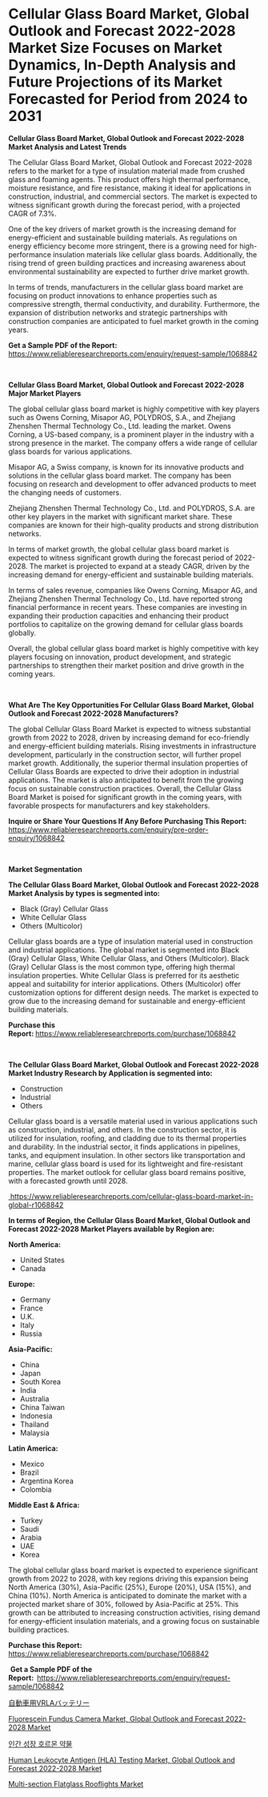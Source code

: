 <p><h1>Cellular Glass Board Market, Global Outlook and Forecast 2022-2028 Market Size Focuses on Market Dynamics, In-Depth Analysis and Future Projections of its Market Forecasted for Period from 2024 to 2031</h1></p><p><strong>Cellular Glass Board Market, Global Outlook and Forecast 2022-2028 Market Analysis and Latest Trends</strong></p>
<p><p>The Cellular Glass Board Market, Global Outlook and Forecast 2022-2028 refers to the market for a type of insulation material made from crushed glass and foaming agents. This product offers high thermal performance, moisture resistance, and fire resistance, making it ideal for applications in construction, industrial, and commercial sectors. The market is expected to witness significant growth during the forecast period, with a projected CAGR of 7.3%.</p><p>One of the key drivers of market growth is the increasing demand for energy-efficient and sustainable building materials. As regulations on energy efficiency become more stringent, there is a growing need for high-performance insulation materials like cellular glass boards. Additionally, the rising trend of green building practices and increasing awareness about environmental sustainability are expected to further drive market growth.</p><p>In terms of trends, manufacturers in the cellular glass board market are focusing on product innovations to enhance properties such as compressive strength, thermal conductivity, and durability. Furthermore, the expansion of distribution networks and strategic partnerships with construction companies are anticipated to fuel market growth in the coming years.</p></p>
<p><strong>Get a Sample PDF of the Report:&nbsp;</strong> <a href="https://www.reliableresearchreports.com/enquiry/request-sample/1068842">https://www.reliableresearchreports.com/enquiry/request-sample/1068842</a></p>
<p>&nbsp;</p>
<p><strong>Cellular Glass Board Market, Global Outlook and Forecast 2022-2028 Major Market Players</strong></p>
<p><p>The global cellular glass board market is highly competitive with key players such as Owens Corning, Misapor AG, POLYDROS, S.A., and Zhejiang Zhenshen Thermal Technology Co., Ltd. leading the market. Owens Corning, a US-based company, is a prominent player in the industry with a strong presence in the market. The company offers a wide range of cellular glass boards for various applications.</p><p>Misapor AG, a Swiss company, is known for its innovative products and solutions in the cellular glass board market. The company has been focusing on research and development to offer advanced products to meet the changing needs of customers.</p><p>Zhejiang Zhenshen Thermal Technology Co., Ltd. and POLYDROS, S.A. are other key players in the market with significant market share. These companies are known for their high-quality products and strong distribution networks.</p><p>In terms of market growth, the global cellular glass board market is expected to witness significant growth during the forecast period of 2022-2028. The market is projected to expand at a steady CAGR, driven by the increasing demand for energy-efficient and sustainable building materials.</p><p>In terms of sales revenue, companies like Owens Corning, Misapor AG, and Zhejiang Zhenshen Thermal Technology Co., Ltd. have reported strong financial performance in recent years. These companies are investing in expanding their production capacities and enhancing their product portfolios to capitalize on the growing demand for cellular glass boards globally.</p><p>Overall, the global cellular glass board market is highly competitive with key players focusing on innovation, product development, and strategic partnerships to strengthen their market position and drive growth in the coming years.</p></p>
<p>&nbsp;</p>
<p><strong>What Are The Key Opportunities For Cellular Glass Board Market, Global Outlook and Forecast 2022-2028 Manufacturers?</strong></p>
<p><p>The global Cellular Glass Board Market is expected to witness substantial growth from 2022 to 2028, driven by increasing demand for eco-friendly and energy-efficient building materials. Rising investments in infrastructure development, particularly in the construction sector, will further propel market growth. Additionally, the superior thermal insulation properties of Cellular Glass Boards are expected to drive their adoption in industrial applications. The market is also anticipated to benefit from the growing focus on sustainable construction practices. Overall, the Cellular Glass Board Market is poised for significant growth in the coming years, with favorable prospects for manufacturers and key stakeholders.</p></p>
<p><strong>Inquire or Share Your Questions If Any Before Purchasing This Report:</strong> <a href="https://www.reliableresearchreports.com/enquiry/pre-order-enquiry/1068842">https://www.reliableresearchreports.com/enquiry/pre-order-enquiry/1068842</a></p>
<p>&nbsp;</p>
<p><strong>Market Segmentation</strong></p>
<p><strong>The Cellular Glass Board Market, Global Outlook and Forecast 2022-2028 Market Analysis by types is segmented into:</strong></p>
<p><ul><li>Black (Gray) Cellular Glass</li><li>White Cellular Glass</li><li>Others (Multicolor)</li></ul></p>
<p><p>Cellular glass boards are a type of insulation material used in construction and industrial applications. The global market is segmented into Black (Gray) Cellular Glass, White Cellular Glass, and Others (Multicolor). Black (Gray) Cellular Glass is the most common type, offering high thermal insulation properties. White Cellular Glass is preferred for its aesthetic appeal and suitability for interior applications. Others (Multicolor) offer customization options for different design needs. The market is expected to grow due to the increasing demand for sustainable and energy-efficient building materials.</p></p>
<p><strong>Purchase this Report:&nbsp;</strong><a href="https://www.reliableresearchreports.com/purchase/1068842">https://www.reliableresearchreports.com/purchase/1068842</a></p>
<p>&nbsp;</p>
<p><strong>The Cellular Glass Board Market, Global Outlook and Forecast 2022-2028 Market Industry Research by Application is segmented into:</strong></p>
<p><ul><li>Construction</li><li>Industrial</li><li>Others</li></ul></p>
<p><p>Cellular glass board is a versatile material used in various applications such as construction, industrial, and others. In the construction sector, it is utilized for insulation, roofing, and cladding due to its thermal properties and durability. In the industrial sector, it finds applications in pipelines, tanks, and equipment insulation. In other sectors like transportation and marine, cellular glass board is used for its lightweight and fire-resistant properties. The market outlook for cellular glass board remains positive, with a forecasted growth until 2028.</p></p>
<p><a href="https://www.reliableresearchreports.com/cellular-glass-board-market-in-global-r1068842">&nbsp;https://www.reliableresearchreports.com/cellular-glass-board-market-in-global-r1068842</a></p>
<p><strong>In terms of Region, the Cellular Glass Board Market, Global Outlook and Forecast 2022-2028 Market Players available by Region are:</strong></p>
<p>
    <p> <strong> North America: </strong>
        <ul>
            <li>United States</li>
            <li>Canada</li>
        </ul>
        </p> 
    <p> <strong> Europe: </strong>
        <ul>
            <li>Germany</li>
            <li>France</li>
            <li>U.K.</li>
            <li>Italy</li>
            <li>Russia</li>
        </ul>
        </p> 
    <p> <strong> Asia-Pacific: </strong>
        <ul>
            <li>China</li>
            <li>Japan</li>
            <li>South Korea</li>
            <li>India</li>
            <li>Australia</li>
            <li>China Taiwan</li>
            <li>Indonesia</li>
            <li>Thailand</li>
            <li>Malaysia</li>
        </ul>
        </p> 
    <p> <strong> Latin America: </strong>
        <ul>
            <li>Mexico</li>
            <li>Brazil</li>
            <li>Argentina Korea</li>
            <li>Colombia</li>
        </ul>
        </p> 
    <p> <strong> Middle East & Africa: </strong>
        <ul>
            <li>Turkey</li>
            <li>Saudi</li>
            <li>Arabia</li>
            <li>UAE</li>
            <li>Korea</li>
        </ul>
    </p>
    </p>
<p><p>The global cellular glass board market is expected to experience significant growth from 2022 to 2028, with key regions driving this expansion being North America (30%), Asia-Pacific (25%), Europe (20%), USA (15%), and China (10%). North America is anticipated to dominate the market with a projected market share of 30%, followed by Asia-Pacific at 25%. This growth can be attributed to increasing construction activities, rising demand for energy-efficient insulation materials, and a growing focus on sustainable building practices.</p></p>
<p><strong>Purchase this Report: </strong><a href="https://www.reliableresearchreports.com/purchase/1068842">https://www.reliableresearchreports.com/purchase/1068842</a></p>
<p>&nbsp;<strong>Get a Sample PDF of the Report:&nbsp;&nbsp;</strong><a href="https://www.reliableresearchreports.com/enquiry/request-sample/1068842">https://www.reliableresearchreports.com/enquiry/request-sample/1068842</a></p>
<p><strong></strong></p>
<p><p><a href="https://github.com/EthanMorar2011/Market-Research-Report-List-1/blob/main/336053385566.md">自動車用VRLAバッテリー</a></p><p><a href="https://github.com/Sarissaschmalingtr6fz2739/Market-Research-Report-List-2/blob/main/fluorescein-fundus-camera-market-global-outlook-and-forecast-2022-2028-market.md">Fluorescein Fundus Camera Market, Global Outlook and Forecast 2022-2028 Market</a></p><p><a href="https://github.com/WilburKihn5676/Market-Research-Report-List-1/blob/main/784080379216.md">인간 성장 호르몬 약물</a></p><p><a href="https://github.com/jodemen/Market-Research-Report-List-2/blob/main/human-leukocyte-antigen-hla-testing-market-global-outlook-and-forecast-2022-2028-market.md">Human Leukocyte Antigen (HLA) Testing Market, Global Outlook and Forecast 2022-2028 Market</a></p><p><a href="https://issuu.com/reportprime-2/docs/multi-section-flatglass-rooflights-market-size-203">Multi-section Flatglass Rooflights Market</a></p></p>